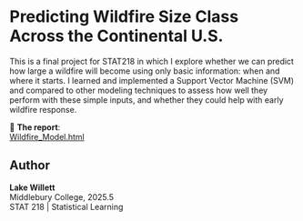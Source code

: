 # Predicting Wildfire Size Class Across the Continental U.S.
This is a final project for STAT218 in which I explore whether we can predict how large a wildfire will become using only basic information: when and where it starts. 
I learned and implemented a Support Vector Machine (SVM) and compared to other modeling techniques to assess how well they perform with these simple inputs, and whether they could help with early wildfire response.

📄 **The report**:  
[Wildfire_Model.html](./docs/Stat218_FinalProj_WriteUp.html)

## Author
**Lake Willett**  
Middlebury College, 2025.5  
STAT 218 | Statistical Learning
